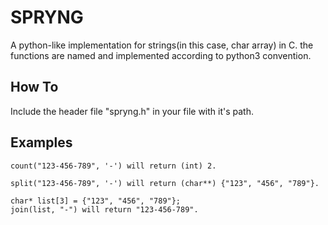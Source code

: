 
# SPRYNG

A python-like implementation for strings(in this case, char array) in C.
the functions are named and implemented according to python3 convention.

## How To

Include the header file "spryng.h" in your file with it's path.

## Examples

```
count("123-456-789", '-') will return (int) 2.

split("123-456-789", '-') will return (char**) {"123", "456", "789"}.

char* list[3] = {"123", "456", "789"};
join(list, "-") will return "123-456-789".
```
